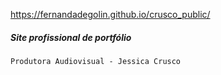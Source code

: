 https://fernandadegolin.github.io/crusco_public/

##### Site profissional de portfólio

`Produtora Audiovisual - Jessica Crusco`

<br><br><br>

